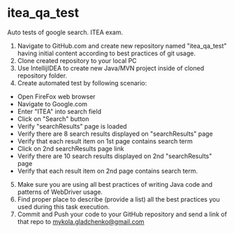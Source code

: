 # itea_qa_test
Auto tests of google search. ITEA exam.

1. Navigate to GitHub.com and create new repository named "itea_qa_test" having initial content according to best practices of git usage.
2. Clone created repository to your local PC
3. Use IntellijIDEA to create new Java/MVN project inside of cloned repository folder.
4. Create automated test by following scenario:
- Open FireFox web browser
- Navigate to Google.com
- Enter "ITEA" into search field
- Click on "Search" button
- Verify "searchResults" page is loaded
- Verify there are 8 search results displayed on "searchResults" page
- Verify that each result item on 1st page contains search term
- Click on 2nd searchResults page link
- Verify there are 10 search results displayed on 2nd "searchResults" page
- Verify that each result item on 2nd page contains search term.
5. Make sure you are using all best practices of writing Java code and patterns of WebDriver usage.
6. Find proper place to describe (provide a list) all the best practices you used during this task execution.
7. Commit and Push your code to your GitHub repository and send a link of that repo to mykola.gladchenko@gmail.com
